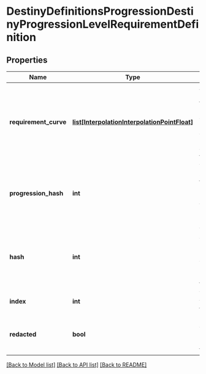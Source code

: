 # DestinyDefinitionsProgressionDestinyProgressionLevelRequirementDefinition

## Properties
Name | Type | Description | Notes
------------ | ------------- | ------------- | -------------
**requirement_curve** | [**list[InterpolationInterpolationPointFloat]**](InterpolationInterpolationPointFloat.md) | A curve of level requirements, weighted by the related progressions&#39; level.    Interpolate against this curve with the character&#39;s progression level to determine  what the level requirement of the generated item that is using this data will be. | [optional] 
**progression_hash** | **int** | The progression whose level should be used to determine the level requirement.    Look up the DestinyProgressionDefinition with this hash for more information about  the progression in question. | [optional] 
**hash** | **int** | The unique identifier for this entity.  Guaranteed to be unique for the type of entity, but not globally.    When entities refer to each other in Destiny content, it is this hash that they are referring to. | [optional] 
**index** | **int** | The index of the entity as it was found in the investment tables. | [optional] 
**redacted** | **bool** | If this is true, then there is an entity with this identifier/type combination, but BNet is  not yet allowed to show it.  Sorry! | [optional] 

[[Back to Model list]](../README.md#documentation-for-models) [[Back to API list]](../README.md#documentation-for-api-endpoints) [[Back to README]](../README.md)


